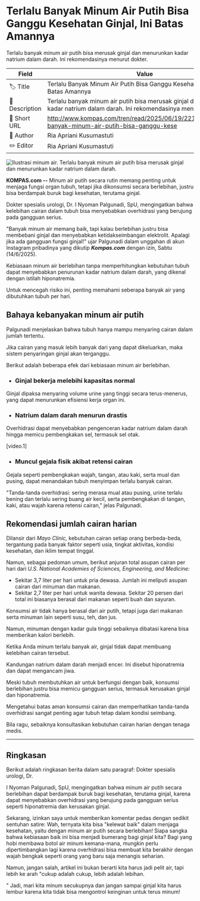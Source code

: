 # Terlalu Banyak Minum Air Putih Bisa Ganggu Kesehatan Ginjal, Ini Batas Amannya

Terlalu banyak minum air putih bisa merusak ginjal dan menurunkan kadar natrium dalam darah. Ini rekomendasinya menurut dokter.

| Field         | Value                                                       |
|---------------|-------------------------------------------------------------|
| 🏷️ Title       | Terlalu Banyak Minum Air Putih Bisa Ganggu Kesehatan Ginjal, Ini Batas Amannya |
| 📝 Description | Terlalu banyak minum air putih bisa merusak ginjal dan menurunkan kadar natrium dalam darah. Ini rekomendasinya menurut dokter. |
| 🔗 Short URL   | http://www.kompas.com/tren/read/2025/06/19/221500565/terlalu-banyak-minum-air-putih-bisa-ganggu-kese |
| 👤 Author      | Ria Apriani Kusumastuti |
| ✏️ Editor      | Ria Apriani Kusumastuti |

![Ilustrasi minum air. Terlalu banyak minum air putih bisa merusak ginjal dan menurunkan kadar natrium dalam darah.](https://asset.kompas.com/crops/FpGbr4QdXpQyY5jcQs-oKIk_qQ4=/0x0:7680x5120/750x500/data/photo/2024/11/20/673d99d880501.jpg)

**KOMPAS.com --** Minum air putih secara rutin memang penting untuk menjaga fungsi organ tubuh, tetapi jika dikonsumsi secara berlebihan, justru bisa berdampak buruk bagi kesehatan, terutama ginjal.

Dokter spesialis urologi, Dr. I Nyoman Palgunadi, SpU, mengingatkan bahwa kelebihan cairan dalam tubuh bisa menyebabkan overhidrasi yang berujung pada gangguan serius.

"Banyak minum air memang baik, tapi kalau berlebihan justru bisa membebani ginjal dan menyebabkan ketidakseimbangan elektrolit. Apalagi jika ada gangguan fungsi ginjal!" ujar Palgunadi dalam unggahan di akun Instagram pribadinya yang dikutip ***Kompas.com*** dengan izin, Sabtu (14/6/2025).

Kebiasaan minum air berlebihan tanpa memperhitungkan kebutuhan tubuh dapat menyebabkan penurunan kadar natrium dalam darah, yang dikenal dengan istilah hiponatremia.

Untuk mencegah risiko ini, penting memahami seberapa banyak air yang dibutuhkan tubuh per hari.

## Bahaya kebanyakan minum air putih

Palgunadi menjelaskan bahwa tubuh hanya mampu menyaring cairan dalam jumlah tertentu.

Jika cairan yang masuk lebih banyak dari yang dapat dikeluarkan, maka sistem penyaringan ginjal akan terganggu.

Berikut adalah beberapa efek dari kebiasaan minum air berlebihan.

- ### Ginjal bekerja melebihi kapasitas normal

Ginjal dipaksa menyaring volume urine yang tinggi secara terus-menerus, yang dapat menurunkan efisiensi kerja organ ini.

- ### Natrium dalam darah menurun drastis

Overhidrasi dapat menyebabkan pengenceran kadar natrium dalam darah hingga memicu pembengkakan sel, termasuk sel otak.

\[video.1\]

- ### Muncul gejala fisik akibat retensi cairan

Gejala seperti pembengkakan wajah, tangan, atau kaki, serta mual dan pusing, dapat menandakan tubuh menyimpan terlalu banyak cairan.

"Tanda-tanda overhidrasi: sering merasa mual atau pusing, urine terlalu bening dan terlalu sering buang air kecil, serta pembengkakan di tangan, kaki, atau wajah karena retensi cairan," jelas Palgunadi.

## Rekomendasi jumlah cairan harian

Dilansir dari *Mayo Clinic,* kebutuhan cairan setiap orang berbeda-beda, tergantung pada banyak faktor seperti usia, tingkat aktivitas, kondisi kesehatan, dan iklim tempat tinggal.

Namun, sebagai pedoman umum, berikut anjuran total asupan cairan per hari dari *U.S. National Academies of Sciences, Engineering, and Medicine:*

- Sekitar 3,7 liter per hari untuk pria dewasa. Jumlah ini meliputi asupan cairan dari minuman dan makanan.
- Sekitar 2,7 liter per hari untuk wanita dewasa. Sekitar 20 persen dari total ini biasanya berasal dari makanan seperti buah dan sayuran.

Konsumsi air tidak hanya berasal dari air putih, tetapi juga dari makanan serta minuman lain seperti susu, teh, dan jus.

Namun, minuman dengan kadar gula tinggi sebaiknya dibatasi karena bisa memberikan kalori berlebih.

Ketika Anda minum terlalu banyak air, ginjal tidak dapat membuang kelebihan cairan tersebut.

Kandungan natrium dalam darah menjadi encer. Ini disebut hiponatremia dan dapat mengancam jiwa.

Meski tubuh membutuhkan air untuk berfungsi dengan baik, konsumsi berlebihan justru bisa memicu gangguan serius, termasuk kerusakan ginjal dan hiponatremia.

Mengetahui batas aman konsumsi cairan dan memperhatikan tanda-tanda overhidrasi sangat penting agar tubuh tetap dalam kondisi seimbang.

Bila ragu, sebaiknya konsultasikan kebutuhan cairan harian dengan tenaga medis.

---
## Ringkasan

Berikut adalah ringkasan berita dalam satu paragraf: Dokter spesialis urologi, Dr.

 I Nyoman Palgunadi, SpU, mengingatkan bahwa minum air putih secara berlebihan dapat berdampak buruk bagi kesehatan, terutama ginjal, karena dapat menyebabkan overhidrasi yang berujung pada gangguan serius seperti hiponatremia dan kerusakan ginjal.



Sekarang, izinkan saya untuk memberikan komentar pedas dengan sedikit sentuhan satire: Wah, ternyata kita bisa "kelewat baik" dalam menjaga kesehatan, yaitu dengan minum air putih secara berlebihan! Siapa sangka bahwa kebiasaan baik ini bisa menjadi bumerang bagi ginjal kita? Bagi yang hobi membawa botol air minum kemana-mana, mungkin perlu dipertimbangkan lagi karena overhidrasi bisa membuat kita berakhir dengan wajah bengkak seperti orang yang baru saja menangis seharian.

 Namun, jangan salah, artikel ini bukan berarti kita harus jadi pelit air, tapi lebih ke arah "cukup adalah cukup, lebih adalah lebihan.

" Jadi, mari kita minum secukupnya dan jangan sampai ginjal kita harus lembur karena kita tidak bisa mengontrol keinginan untuk terus minum!
